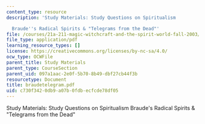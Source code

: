 ```yaml
---
content_type: resource
description: 'Study Materials: Study Questions on Spiritualism

  Braude''s Radical Spirits & "Telegrams from the Dead"'
file: /courses/21a-211-magic-witchcraft-and-the-spirit-world-fall-2003/c730f3420db9a07b0fdbecfcde78df05_braudetelegram.pdf
file_type: application/pdf
learning_resource_types: []
license: https://creativecommons.org/licenses/by-nc-sa/4.0/
ocw_type: OCWFile
parent_title: Study Materials
parent_type: CourseSection
parent_uid: 097a1aac-2e0f-5b70-8b49-dbf27cb44f3b
resourcetype: Document
title: braudetelegram.pdf
uid: c730f342-0db9-a07b-0fdb-ecfcde78df05
---
```

Study Materials: Study Questions on Spiritualism
Braude's Radical Spirits & "Telegrams from the Dead"